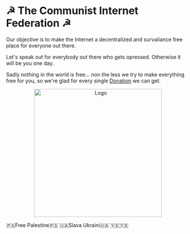 # ☭ The Communist Internet Federation ☭

Our objective is to make the Internet a decentralized and survailance free place for everyone out there. 

Let's speak out for everybody out there who gets opressed. Otherwise it will be you one day. 

Sadly nothing in the world is free... non the less we try to make everything free for you, so we're glad for every single [Donation](bitcoin:BC1QKE75ELVW5ZHG74GGP370A3SHALLR0LWPTUTY6J?label=Donations) we can get. 

<p align="center">
  <img src="https://github.com/The-Communist-Internet-Federation/.github/blob/main/CiF.svg" width="350" title="Logo">
</p>

🇵🇸Free Palestine🇵🇸
🇺🇦Slava Ukraini🇺🇦
🇾🇪🇾🇪
